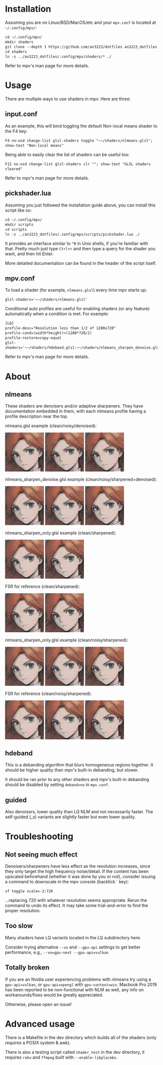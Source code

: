 # Installation

Assuming you are on Linux/BSD/MacOS/etc and your `mpv.conf` is located at `~/.config/mpv/`:

```
cd ~/.config/mpv/
mkdir shaders
git clone --depth 1 https://github.com/an3223/dotfiles an3223_dotfiles
cd shaders
ln -s ../an3223_dotfiles/.config/mpv/shaders/* ./
```

Refer to mpv's man page for more details.

# Usage

There are multiple ways to use shaders in mpv. Here are three:

## input.conf

As an example, this will bind toggling the default Non-local means shader to the F4 key:

```
F4 no-osd change-list glsl-shaders toggle "~~/shaders/nlmeans.glsl"; show-text "Non-local means"
```

Being able to easily clear the list of shaders can be useful too:

```
F12 no-osd change-list glsl-shaders clr ""; show-text "GLSL shaders cleared"
```

Refer to mpv's man page for more details.

## pickshader.lua

Assuming you just followed the installation guide above, you can install this script like so:

```
cd ~/.config/mpv/
mkdir scripts
cd scripts
ln -s ../an3223_dotfiles/.config/mpv/scripts/pickshader.lua ./
```

It provides an interface similar to `^R` in Unix shells, if you're familiar with that. Pretty much just type `Ctrl+r` and then type a query for the shader you want, and then hit Enter.

More detailed documentation can be found in the header of the script itself.

## mpv.conf

To load a shader (for example, `nlmeans.glsl`) every time mpv starts up:

```
glsl-shaders='~~/shaders/nlmeans.glsl'
```

Conditional auto profiles are useful for enabling shaders (or any feature) automatically when a condition is met. For example:

```
[LQ]
profile-desc="Resolution less than 1/2 of 1280x720"
profile-cond=(width*height)<(1280*720/2)
profile-restore=copy-equal
glsl-shaders='~~/shaders/hdeband.glsl:~~/shaders/nlmeans_sharpen_denoise.glsl'
```

Refer to mpv's man page for more details.

# About

## nlmeans

These shaders are denoisers and/or adaptive sharpeners. They have documentation embedded in them, with each nlmeans profile having a profile description near the top. 

nlmeans.glsl example (clean/noisy/denoised):

![Clean image](dev/result_images/clean.png)
![Noisy image](dev/result_images/noise10.png)
![Denoised image](dev/result_images/nlmeans_noise10.png)

nlmeans\_sharpen\_denoise.glsl example (clean/noisy/sharpened+denoised):

![Clean image](dev/result_images/clean.png)
![Noisy image](dev/result_images/noise10.png)
![Sharpened and denoised image](dev/result_images/nlmeans_sharpen_denoise_noise10.png)

nlmeans\_sharpen\_only.glsl example (clean/sharpened):

![Clean image](dev/result_images/clean.png)
![Sharpened clean image](dev/result_images/nlmeans_sharpen_only.png)

FSR for reference (clean/sharpened):

![Clean image](dev/result_images/clean.png)
![Sharpened clean image](dev/result_images/fsr.png)

nlmeans\_sharpen\_only.glsl example (clean/noisy/sharpened):

![Clean image](dev/result_images/clean.png)
![Noisy image](dev/result_images/noise10.png)
![Sharpened noisy image](dev/result_images/nlmeans_sharpen_only_noise10.png)

FSR for reference (clean/noisy/sharpened):

![Clean image](dev/result_images/clean.png)
![Noisy image](dev/result_images/noise10.png)
![Sharpened noisy image](dev/result_images/fsr_noise10.png)

## hdeband

This is a debanding algorithm that blurs homogeneous regions together. It should be higher quality than mpv's built-in debanding, but slower.

It should be ran prior to any other shaders and mpv's built-in debanding should be disabled by setting `deband=no` in `mpv.conf`.

## guided

Also denoisers, lower quality than LQ NLM and not necessarily faster. The self-guided (\_s) variants are slightly faster but even lower quality.

# Troubleshooting

## Not seeing much effect

Denoisers/sharpeners have less effect as the resolution increases, since they only target the high frequency noise/detail. If the content has been upscaled beforehand (whether it was done by you or not), consider issuing a command to downscale in the mpv console (backtick ` key):

```
vf toggle scale=-2:720
```

...replacing 720 with whatever resolution seems appropriate. Rerun the command to undo its effect. It may take some trial-and-error to find the proper resolution.

## Too slow

Many shaders have LQ variants located in the LQ subdirectory here.

Consider trying alternative `--vo` and `--gpu-api` settings to get better performance, e.g., `--vo=gpu-next --gpu-api=vulkan`

## Totally broken

If you are an Nvidia user experiencing problems with nlmeans try using a `gpu-api=vulkan`, or `gpu-api=opengl` with `gpu-context=win`. Macbook Pro 2019 has been reported to be non-functional with NLM as well, any info on workarounds/fixes would be greatly appreciated.

Otherwise, please open an issue!

# Advanced usage

There is a Makefile in the dev directory which builds all of the shaders (only requires a POSIX system & awk).

There is also a testing script called `shader_test` in the dev directory, it requires `raku` and `ffmpeg` built with `--enable-libplacebo`.

